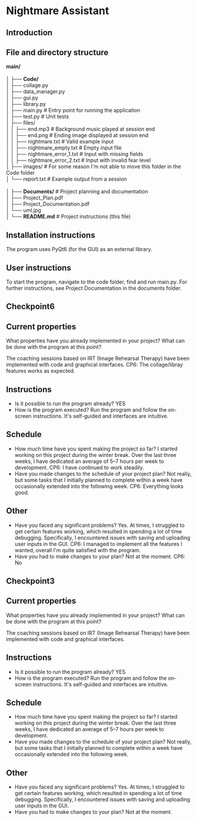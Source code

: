 # Nightmare Assistant

## Introduction

## File and directory structure

**main/** <br><br>
│ 
├── **Code/** <br>
│ ├── collage.py <br>
│ ├── data_manager.py <br>
│ ├── gui.py <br>
│ ├── library.py <br>
│ ├── main.py # Entry point for running the application <br>
│ ├── test.py # Unit tests <br>
│ ├── files/ <br>
│ │ ├── end.mp3 # Background music played at session end <br>
│ │ ├── end.png # Ending image displayed at session end <br>
│ │ ├── nightmare.txt # Valid example input <br>
│ │ ├── nightmare_empty.txt # Empty input file <br>
│ │ ├── nightmare_error_1.txt # Input with missing fields <br>
│ │ ├── nightmare_error_2.txt # Input with invalid fear level <br>
│ ├── images/ # For some reason I'm not able to move this folder in the Code folder <br>
│ └── report.txt # Example output from a session <br><br>
│
├── **Documents/** # Project planning and documentation <br>
│ ├── Project_Plan.pdf <br>
│ ├── Project_Documentation.pdf <br>
│ └── uml.jpg <br>
│
└── **README.md** # Project instructions (this file) <br>


## Installation instructions

  The program uses PyQt6 (for the GUI) as an external library. 

## User instructions

  To start the program, navigate to the code folder, find and run main.py. 
  For further instructions, see Project Documentation in the documents folder.

## Checkpoint6 

## Current properties

What properties have you already implemented in your project? What can be done with the program at this point?

The coaching sessions based on IRT (Image Rehearsal Therapy) have been implemented with code and graphical interfaces. 
CP6: The collage/libray features works as expected.

## Instructions

  - Is it possible to run the program already? YES
  - How is the program executed? Run the program and follow the on-screen instructions. It's self-guided and interfaces are intuitive.

## Schedule

  - How much time have you spent making the project so far? I started working on this project during the winter break. 
  Over the last three weeks, I have dedicated an average of 5–7 hours per week to development. 
  CP6: I have continued to work steadily.
  - Have you made changes to the schedule of your project plan? Not really, but some tasks that I initially planned to 
  complete within a week have occasionally extended into the following week. 
  CP6: Everything looks good.

## Other

  - Have you faced any significant problems? Yes. At times, I struggled to get certain features working, 
  which resulted in spending a lot of time debugging. Specifically, I encountered issues with saving and uploading user inputs in the GUI. 
  CP6: I managed to implement all the features I wanted, overall I'm quite satisfied with the program.
  - Have you had to make changes to your plan? Not at the moment. 
  CP6: No

## Checkpoint3 

## Current properties

What properties have you already implemented in your project? What can be done with the program at this point?

The coaching sessions based on IRT (Image Rehearsal Therapy) have been implemented with code and graphical interfaces.

## Instructions

  - Is it possible to run the program already? YES
  - How is the program executed? Run the program and follow the on-screen instructions. It's self-guided and interfaces are intuitive.

## Schedule

  - How much time have you spent making the project so far? I started working on this project during the winter break. 
  Over the last three weeks, I have dedicated an average of 5–7 hours per week to development.
  - Have you made changes to the schedule of your project plan? Not really, but some tasks that I initially planned to 
  complete within a week have occasionally extended into the following week.

## Other

  - Have you faced any significant problems? Yes. At times, I struggled to get certain features working, 
  which resulted in spending a lot of time debugging. Specifically, I encountered issues with saving and uploading user inputs in the GUI.
  - Have you had to make changes to your plan? Not at the moment.